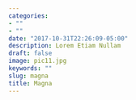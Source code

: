 ```yaml
---
categories:
- ""
- ""
date: "2017-10-31T22:26:09-05:00"
description: Lorem Etiam Nullam
draft: false
image: pic11.jpg
keywords: ""
slug: magna
title: Magna
---
```

